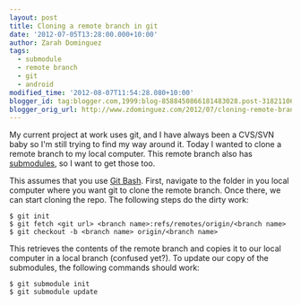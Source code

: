 ```yaml
---
layout: post
title: Cloning a remote branch in git
date: '2012-07-05T13:28:00.000+10:00'
author: Zarah Dominguez
tags:
  - submodule
  - remote branch
  - git
  - android
modified_time: '2012-08-07T11:54:28.080+10:00'
blogger_id: tag:blogger.com,1999:blog-8588450866181483028.post-3182110615591203974
blogger_orig_url: http://www.zdominguez.com/2012/07/cloning-remote-branch-in-git.html
---
```


My current project at work uses git, and I have always been a CVS/SVN baby so I'm still trying to find my way around it. Today I wanted to clone a remote branch to my local computer. This remote branch also has [submodules](http://git-scm.com/book/en/Git-Tools-Submodules), so I want to get those too.

This assumes that you use [Git Bash](http://msysgit.github.com/). First, navigate to the folder in you local computer where you want git to clone the remote branch. Once there, we can start cloning the repo. The following steps do the dirty work:
```shell
$ git init
$ git fetch <git url> <branch name>:refs/remotes/origin/<branch name>
$ git checkout -b <branch name> origin/<branch name>
```

This retrieves the contents of the remote branch and copies it to our local computer in a local branch (confused yet?). To update our copy of the submodules, the following commands should work:
```shell
$ git submodule init
$ git submodule update
```
